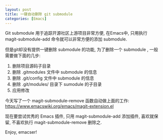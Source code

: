 ```yaml
---
layout: post
title: 一键自动删除 git submodule
categories: [Emacs]
---
```


Git submodule 用于追踪开源社区上游项目非常方便, 在Emacs中, 只用执行 magit-submodule-add 命令就可以非常方便的添加 submodule.

但是git却没有提供一键删除 submodule 的功能, 为了删除一个 submodule , 一般需要做下面的几步:
1. 删除项目源码子目录
2. 删除 .gitmodules 文件中 submodule 的信息
3. 删除 .git/config 文件中 submodule 的信息
4. 删除 .git/modules/ 目录下 sumodule 的子目录
5. 应用修改

今天写了一个 magit-submodule-remove 函数自动做上面的工作: https://www.emacswiki.org/emacs/magit-extension.el

现在要尝试优秀的 Emacs 插件, 只用 magit-submodule-add 添加插件, 喜欢就保留, 不喜欢执行 magit-submodule-remove 删除之.

Enjoy, emacser!
